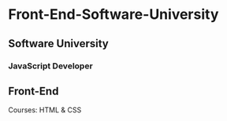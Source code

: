 # Front-End-Software-University

## Software University
### JavaScript Developer 

## Front-End
Courses:
HTML & CSS

